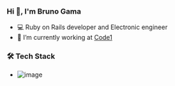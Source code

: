 ### Hi 👋, I'm Bruno Gama

- 💻 Ruby on Rails developer and Electronic engineer
- 🔭 I’m currently working at [Code1](https://github.com/code1br)

### :hammer_and_wrench: Tech Stack

- ![image](https://img.shields.io/badge/Ruby-CC342D?style=for-the-badge&logo=ruby&logoColor=white)
<!--
**bqgama/bqgama** is a ✨ _special_ ✨ repository because its `README.md` (this file) appears on your GitHub profile.

Here are some ideas to get you started:

- 🔭 I’m currently working on ...
- 🌱 I’m currently learning ...
- 👯 I’m looking to collaborate on ...
- 🤔 I’m looking for help with ...
- 💬 Ask me about ...
- 📫 How to reach me: ...
- 😄 Pronouns: ...
- ⚡ Fun fact: ...
-->
